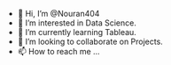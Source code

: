 - 👋 Hi, I’m @Nouran404
- 👀 I’m interested in Data Science.
- 🌱 I’m currently learning Tableau.
- 💞️ I’m looking to collaborate on Projects.
- 📫 How to reach me ...

<!---
Nouran404/Nouran404 is a ✨ special ✨ repository because its `README.md` (this file) appears on your GitHub profile.
You can click the Preview link to take a look at your changes.
--->
